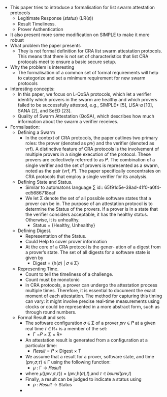 - This paper tries to introduce a formalisation for list swarm attestation protocols
	- Legitimate Response (𝑠𝑡𝑎𝑡𝑢𝑠) (LR(𝑠))
	- Result Timeliness.
	- Prover Authentication
- It also present more some modification on SIMPLE to make it more robust
- What problem the paper presents
	- They is not formal definition for CRA list swarm attestation protocols. This means that there is not set of characteristics that list CRA protocals meet to ensure a basic secure setup.
- Why the problem is interesting
	- The formalisation of a common set of formal requirements will help to categorize and set a minimum requirement for new swarm protocols
- Interesting concepts:
	- In this paper, we focus on L-QoSA protocols, which let a verifier identify which provers in the swarm are healthy and which provers failed to be successfully attested, e.g., SIMPLE+ [5], LISA-𝛼 [10], SANA [2], and SeED [23].
	- Quality of Swarm Attestation (QoSA), which describes how much information about the swarm a verifier receives.
- Formalisation:
	- Defining a Swarm
		- In the context of CRA protocols, the paper outlines two primary roles: the prover (denoted as 𝑝𝑟𝑣) and the verifier (denoted as vrf). A distinctive feature of CRA protocols is the involvement of multiple provers in a single execution of the protocol. These provers are collectively referred to as 𝑃. The combination of a single verifier and the set of provers is represented as a swarm, noted as the pair (vrf, 𝑃). The paper specifically concentrates on CRA protocols that employ a single verifier for its analysis.
	- Defining State and Status.
		- Similar to automatons language ∑ 
		  id:: 65f91d5e-38ad-41f0-a0f4-ed5686718eaf
		- We let Σ denote the set of all possible software states that a prover can be in. The purpose of an attestation protocol is to determine the Status of the provers. If a prover is in a state that the verifier considers acceptable, it has the healthy status. Otherwise, it is unhealthy.
			- Status = {Healthy, Unhealthy}
	- Defining Digest.
		- Representation of the Status.
		- Could Help to cover prover information
		- At the core of a CRA protocol is the gener- ation of a digest from a prover’s state. The set of all digests for a software state is given by
			- Digest = {h(𝜎) | 𝜎 ∈ Σ}
	- Representing Time.
		- Count to tell the timeliness of a challenge.
		- Count must be monotonic
		- in CRA protocols, a prover can undergo the attestation process multiple times. Therefore, it is essential to document the exact moment of each attestation. The method for capturing this timing can vary: it might involve precise real-time measurements using clocks or could be represented in a more abstract form, such as through round numbers.
	- Formal Result and sets
		- The software configuration 𝜎 ∈ Σ of a prover 𝑝𝑟𝑣 ∈ 𝑃 at a given real time 𝜏 ∈ R+ is a member of the set:
			- Γ =𝑃 × Σ × R+
		- An attestation result is generated  from a configuration at a particular time:
			- 𝑅𝑒𝑠𝑢𝑙𝑡 = 𝑃 × Digest × T
		- We assume that a result for a prover, software state, and time (𝑝𝑟𝑣,𝜎,𝜏) ∈ Γ using the following function:
			- 𝜇 : Γ → 𝑅𝑒𝑠𝑢𝑙𝑡
		- where 𝜇((𝑝𝑟𝑣,𝜎,𝜏)) = (𝑝𝑟𝑣,h(𝜎),𝑡),and 𝜏 ∈ 𝑏𝑜𝑢𝑛𝑑(𝑝𝑟𝑣,𝑡)
		- Finally, a result can be judged to indicate a status using
			- 𝜌 : 𝑅𝑒𝑠𝑢𝑙𝑡 → Status
		-